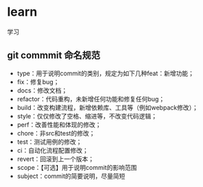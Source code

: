 <!--
 * @Author: harvey
 * @Date: 2022-10-03 21:38:41
 * @LastEditors: harvey
 * @LastEditTime: 2022-10-03 22:41:53
 * @FilePath: \learn\README.md
 * @Description: 
-->
# learn
学习

## git commmit 命名规范

- type：用于说明commit的类别，规定为如下几种feat：新增功能；
- fix：修复bug；
- docs：修改文档；
- refactor：代码重构，未新增任何功能和修复任何bug；
- build：改变构建流程，新增依赖库、工具等（例如webpack修改）；
- style：仅仅修改了空格、缩进等，不改变代码逻辑；
- perf：改善性能和体现的修改；
- chore：非src和test的修改；
- test：测试用例的修改；
- ci：自动化流程配置修改；
- revert：回滚到上一个版本；
- scope：【可选】用于说明commit的影响范围
- subject：commit的简要说明，尽量简短
